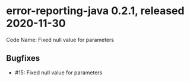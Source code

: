 # error-reporting-java 0.2.1, released 2020-11-30

Code Name: Fixed null value for parameters

## Bugfixes

* #15: Fixed null value for parameters